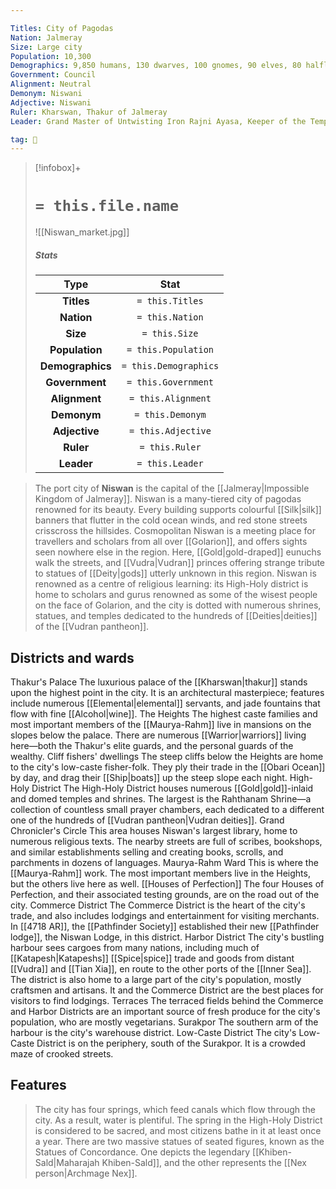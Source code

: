 ```yaml
---

Titles: City of Pagodas
Nation: Jalmeray
Size: Large city
Population: 10,300
Demographics: 9,850 humans, 130 dwarves, 100 gnomes, 90 elves, 80 halflings, 50 others
Government: Council
Alignment: Neutral
Demonym: Niswani
Adjective: Niswani
Ruler: Kharswan, Thakur of Jalmeray
Leader: Grand Master of Untwisting Iron Rajni Ayasa, Keeper of the Temple Mannan Villauta, Lord Raheem Pandisar

tag: 🌃
---
```


> [!infobox]+
> #  `= this.file.name`
> ![[Niswan_market.jpg]]
> ##### Stats
> Type | Stat |
> :---:|:---:|
> **Titles** | `= this.Titles` |
> **Nation** | `= this.Nation` |
> **Size** | `= this.Size` |
> **Population** | `= this.Population` |
> **Demographics** | `= this.Demographics` |
> **Government** | `= this.Government` |
> **Alignment** | `= this.Alignment` |
> **Demonym** | `= this.Demonym` |
> **Adjective** | `= this.Adjective` |
> **Ruler** | `= this.Ruler` |
> **Leader** | `= this.Leader` |



 


> The port city of **Niswan** is the capital of the [[Jalmeray|Impossible Kingdom of Jalmeray]]. Niswan is a many-tiered city of pagodas renowned for its beauty. Every building supports colourful [[Silk|silk]] banners that flutter in the cold ocean winds, and red stone streets crisscross the hillsides. Cosmopolitan Niswan is a meeting place for travellers and scholars from all over [[Golarion]], and offers sights seen nowhere else in the region. Here, [[Gold|gold-draped]] eunuchs walk the streets, and [[Vudra|Vudran]] princes offering strange tribute to statues of [[Deity|gods]] utterly unknown in this region. Niswan is renowned as a centre of religious learning: its High-Holy district is home to scholars and gurus renowned as some of the wisest people on the face of Golarion, and the city is dotted with numerous shrines, statues, and temples dedicated to the hundreds of [[Deities|deities]] of the [[Vudran pantheon]].


## Districts and wards

Thakur's Palace
The luxurious palace of the [[Kharswan|thakur]] stands upon the highest point in the city. It is an architectural masterpiece; features include numerous [[Elemental|elemental]] servants, and jade fountains that flow with fine [[Alcohol|wine]].
The Heights
The highest caste families and most important members of the [[Maurya-Rahm]] live in mansions on the slopes below the palace. There are numerous [[Warrior|warriors]] living here—both the Thakur's elite guards, and the personal guards of the wealthy.
Cliff fishers' dwellings
The steep cliffs below the Heights are home to the city's low-caste fisher-folk. They ply their trade in the [[Obari Ocean]] by day, and drag their [[Ship|boats]] up the steep slope each night.
High-Holy District
The High-Holy District houses numerous [[Gold|gold]]-inlaid and domed temples and shrines. The largest is the Rahthanam Shrine—a collection of countless small prayer chambers, each dedicated to a different one of the hundreds of [[Vudran pantheon|Vudran deities]].
Grand Chronicler's Circle
This area houses Niswan's largest library, home to numerous religious texts. The nearby streets are full of scribes, bookshops, and similar establishments selling and creating books, scrolls, and parchments in dozens of languages.
Maurya-Rahm Ward
This is where the [[Maurya-Rahm]] work. The most important members live in the Heights, but the others live here as well.
[[Houses of Perfection]]
The four Houses of Perfection, and their associated testing grounds, are on the road out of the city.
Commerce District
The Commerce District is the heart of the city's trade, and also includes lodgings and entertainment for visiting merchants. In [[4718 AR]], the [[Pathfinder Society]] established their new [[Pathfinder lodge]], the Niswan Lodge, in this district.
Harbor District
The city's bustling harbour sees cargoes from many nations, including much of [[Katapesh|Katapeshs]] [[Spice|spice]] trade and goods from distant [[Vudra]] and [[Tian Xia]], en route to the other ports of the [[Inner Sea]]. The district is also home to a large part of the city's population, mostly craftsmen and artisans. It and the Commerce District are the best places for visitors to find lodgings.
Terraces
The terraced fields behind the Commerce and Harbor Districts are an important source of fresh produce for the city's population, who are mostly vegetarians.
Surakpor
The southern arm of the harbour is the city's warehouse district.
Low-Caste District
The city's Low-Caste District is on the periphery, south of the Surakpor. It is a crowded maze of crooked streets.

## Features

> The city has four springs, which feed canals which flow through the city. As a result, water is plentiful. The spring in the High-Holy District is considered to be sacred, and most citizens bathe in it at least once a year.
> There are two massive statues of seated figures, known as the Statues of Concordance. One depicts the legendary [[Khiben-Sald|Maharajah Khiben-Sald]], and the other represents the [[Nex person|Archmage Nex]].








